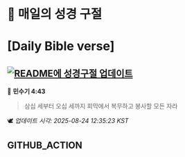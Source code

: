 # 🙏 매일의 성경 구절
# [Daily Bible verse]
## [![README에 성경구절 업데이트](https://github.com/DONGSUKA/first_test/actions/workflows/update-readme-bible.yml/badge.svg)](https://github.com/DONGSUKA/first_test/actions/workflows/update-readme-bible.yml)
<!-- START_BIBLE_VERSE -->
📖 **민수기 4:43**
> 삼십 세부터 오십 세까지 회막에서 복무하고 봉사할 모든 자라

🕊️ _업데이트 시각: 2025-08-24 12:35:23 KST_
  <!-- END_BIBLE_VERSE -->
## GITHUB_ACTION
